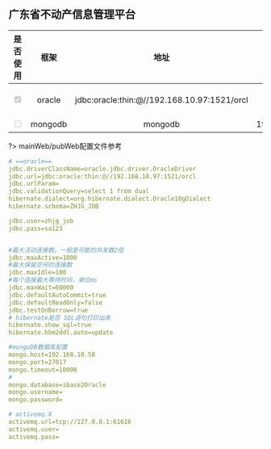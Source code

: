 ## 广东省不动产信息管理平台
  
| 是否使用 | 框架   |      地址      |  账号 | 密码| 注意事项
|:----------:|:----------:|:-------------:|:------:|:------:|:------:|
| <input type="checkbox" disabled checked></input>| oracle | jdbc:oracle:thin:@//192.168.10.97:1521/orcl |    root | root |注意：`scheama值为：` |
| <input type="checkbox" disabled></input>| mongodb | mongodb | 192.168.10.58    | 无|无|

?> mainWeb/pubWeb配置文件参考

```yaml
# ==oracle==
jdbc.driverClassName=oracle.jdbc.driver.OracleDriver
jdbc.url=jdbc:oracle:thin:@//192.168.10.97:1521/orcl
jdbc.urlParam=
jdbc.validationQuery=select 1 from dual
hibernate.dialect=org.hibernate.dialect.Oracle10gDialect
hibernate.schema=ZHJG_JOB

jdbc.user=zhjg_job
jdbc.pass=sa123


#最大活动连接数，一般是可能的并发数2倍
jdbc.maxActive=1000
#最大保留空闲的连接数
jdbc.maxIdle=100
#每个连接最大等待时间，单位ms
jdbc.maxWait=60000
jdbc.defaultAutoCommit=true
jdbc.defaultReadOnly=false
jdbc.testOnBorrow=true
# hibernate是否 SQL语句打印出来
hibernate.show_sql=true
hibernate.hbm2ddl.auto=update

#mongoDB数据库配置
mongo.host=192.168.10.58
mongo.port=27017
mongo.timeout=10000
#
mongo.database=ibase2Oracle
mongo.username=
mongo.password=

# activemq.X
activemq.url=tcp://127.0.0.1:61616
activemq.user=
activemq.pass=
```
